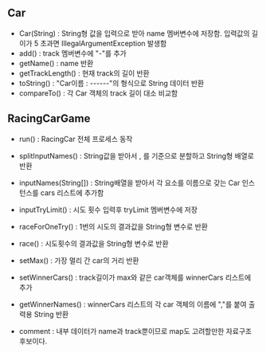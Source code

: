 
## Car
- Car(String) : String형 값을 입력으로 받아 name 멤버변수에 저장함. 입력값의 길이가 5 초과면 IllegalArgumentException 발생함
- add() : track 멤버변수에 "-"를 추가
- getName() : name 반환
- getTrackLength() : 현재 track의 길이 반환
- toString() : "Car이름 : ------"의 형식으로 String 데이터 반환
- compareTo() : 각 Car 객체의 track 길이 대소 비교함

## RacingCarGame
- run() : RacingCar 전체 프로세스 동작
- splitInputNames() : String값을 받아서 , 를 기준으로 분할하고 String형 배열로 반환
- inputNames(String[]) : String배열을 받아서 각 요소를 이름으로 갖는 Car 인스턴스를 cars 리스트에 추가함
- inputTryLimit() : 시도 횟수 입력후 tryLimit 멤버변수에 저장
- raceForOneTry() : 1번의 시도의 결과값을 String형 변수로 반환
- race() : 시도횟수의 결과값을 String형 변수로 반환
- setMax() : 가장 멀리 간 car의 거리 반환
- setWinnerCars() : track길이가 max와 같은 car객체를 winnerCars 리스트에 추가
- getWinnerNames() : winnerCars 리스트의 각 car 객체의 이름에 ","를 붙여 출력용 String 반환

- comment : 내부 데이터가 name과 track뿐이므로 map도 고려할만한 자료구조 후보이다. 